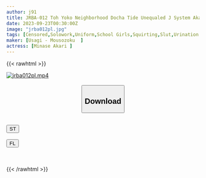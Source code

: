 ```yaml
---
author: j91
title: JRBA-012 Toh Yoko Neighborhood Docha Tide Unequaled J System Akari-chan Hungry Runaway Daughter Ignores Host And Calls Saffle And Exploits 10 Sperm Akari Minase
date: 2023-09-23T00:30:00Z
image: "jrba012pl.jpg"
tags: [Censored,Solowork,Uniform,School Girls,Squirting,Slut,Urination	]
maker: [Usagi - Mousozoku  ]
actress: [Minase Akari ]
---
```



{{< rawhtml >}}

<div class="video" data-videoid="Xbg22xj8MpcP3Q">
    <a href="javascript:;">
        <img src="https://my.j91.asia/posts/jrba012pl/jrba012pl.jpg" width="WIDTH" height="HEIGHT" alt="jrba012pl.mp4" loading="lazy">
    </a>
</div>

<script type="text/javascript" src="https://j91.asia/asset/on-demand-st.js"></script>

<br>
  <link rel="stylesheet" href="https://j91.asia/asset/bs5.css">
  
  <center>
  <button class="btn btn-primary" type="button" data-bs-toggle="collapse" data-bs-target=".multi-collapse" aria-expanded="false" aria-controls="multiCollapseExample1 multiCollapseExample2"><h2>Download</h2></button></center>
</p>
<div class="row">
  <div class="col">
    <div class="collapse multi-collapse" id="multiCollapseExample1">
      <div class="card card-body">
	      	      <br>
<div class="buttons">  
<a href="https://streamtape.to/v/Xbg22xj8MpcP3Q"><button class="btn-hover color-3"><i class="fa fa-download"></i> ST</button></a></div>
    </div>
  </div>
</div>
  <div class="col">
    <div class="collapse multi-collapse" id="multiCollapseExample2">
      <div class="card card-body">
	      <br>
<div class="buttons">
    <a href="https://filelions.online/f/8e0zh1h57nfa"><button class="btn-hover color-9"><i class="fa fa-download"></i> FL</button></a></div>
<br><br>
      </div>
    </div>
  </div>
</div>

{{< /rawhtml >}}
